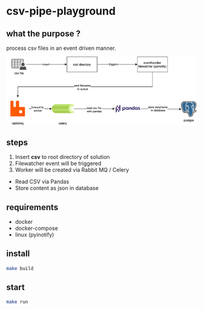 # csv-pipe-playground

## what the purpose ?

process csv files in an event driven manner.

![csv pipe playground](/image/csv-pipe-playground.png)

## steps

1. Insert **csv** to root directory of solution
2. Filewatcher event will be triggered
3. Worker will be created via Rabbit MQ / Celery

- Read CSV via Pandas
- Store content as json in database

## requirements

- docker
- docker-compose
- linux (pyinotify)

## install

```bash
make build
```

## start

```bash
make run
```